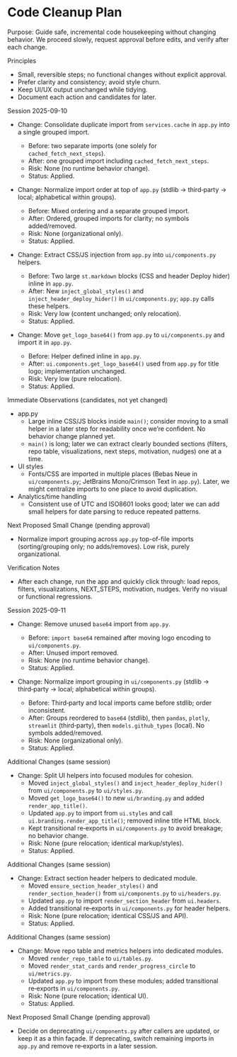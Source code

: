# Code Cleanup Plan

Purpose: Guide safe, incremental code housekeeping without changing behavior. We proceed slowly, request approval before edits, and verify after each change.

Principles
- Small, reversible steps; no functional changes without explicit approval.
- Prefer clarity and consistency; avoid style churn.
- Keep UI/UX output unchanged while tidying.
- Document each action and candidates for later.

Session 2025-09-10
- Change: Consolidate duplicate import from `services.cache` in `app.py` into a single grouped import.
  - Before: two separate imports (one solely for `cached_fetch_next_steps`).
  - After: one grouped import including `cached_fetch_next_steps`.
  - Risk: None (no runtime behavior change).
  - Status: Applied.

- Change: Normalize import order at top of `app.py` (stdlib → third‑party → local; alphabetical within groups).
  - Before: Mixed ordering and a separate grouped import.
  - After: Ordered, grouped imports for clarity; no symbols added/removed.
  - Risk: None (organizational only).
  - Status: Applied.

- Change: Extract CSS/JS injection from `app.py` into `ui/components.py` helpers.
  - Before: Two large `st.markdown` blocks (CSS and header Deploy hider) inline in `app.py`.
  - After: New `inject_global_styles()` and `inject_header_deploy_hider()` in `ui/components.py`; `app.py` calls these helpers.
  - Risk: Very low (content unchanged; only relocation). 
  - Status: Applied.

- Change: Move `get_logo_base64()` from `app.py` to `ui/components.py` and import it in `app.py`.
  - Before: Helper defined inline in `app.py`.
  - After: `ui.components.get_logo_base64()` used from `app.py` for title logo; implementation unchanged.
  - Risk: Very low (pure relocation).
  - Status: Applied.

Immediate Observations (candidates, not yet changed)
- app.py
  - Large inline CSS/JS blocks inside `main()`; consider moving to a small helper in a later step for readability once we’re confident. No behavior change planned yet.
  - `main()` is long; later we can extract clearly bounded sections (filters, repo table, visualizations, next steps, motivation, nudges) one at a time.
- UI styles
  - Fonts/CSS are imported in multiple places (Bebas Neue in `ui/components.py`; JetBrains Mono/Crimson Text in `app.py`). Later, we might centralize imports to one place to avoid duplication.
- Analytics/time handling
  - Consistent use of UTC and ISO8601 looks good; later we can add small helpers for date parsing to reduce repeated patterns.

Next Proposed Small Change (pending approval)
- Normalize import grouping across `app.py` top-of-file imports (sorting/grouping only; no adds/removes). Low risk, purely organizational.

Verification Notes
- After each change, run the app and quickly click through: load repos, filters, visualizations, NEXT_STEPS, motivation, nudges. Verify no visual or functional regressions.

Session 2025-09-11
- Change: Remove unused `base64` import from `app.py`.
  - Before: `import base64` remained after moving logo encoding to `ui/components.py`.
  - After: Unused import removed.
  - Risk: None (no runtime behavior change).
  - Status: Applied.

- Change: Normalize import grouping in `ui/components.py` (stdlib → third‑party → local; alphabetical within groups).
  - Before: Third‑party and local imports came before stdlib; order inconsistent.
  - After: Groups reordered to `base64` (stdlib), then `pandas`, `plotly`, `streamlit` (third‑party), then `models.github_types` (local). No symbols added/removed.
  - Risk: None (organizational only).
  - Status: Applied.

Additional Changes (same session)
- Change: Split UI helpers into focused modules for cohesion.
  - Moved `inject_global_styles()` and `inject_header_deploy_hider()` from `ui/components.py` to `ui/styles.py`.
  - Moved `get_logo_base64()` to new `ui/branding.py` and added `render_app_title()`.
  - Updated `app.py` to import from `ui.styles` and call `ui.branding.render_app_title()`; removed inline title HTML block.
  - Kept transitional re‑exports in `ui/components.py` to avoid breakage; no behavior change.
  - Risk: None (pure relocation; identical markup/styles).
  - Status: Applied.

Additional Changes (same session)
- Change: Extract section header helpers to dedicated module.
  - Moved `ensure_section_header_styles()` and `render_section_header()` from `ui/components.py` to `ui/headers.py`.
  - Updated `app.py` to import `render_section_header` from `ui.headers`.
  - Added transitional re‑exports in `ui/components.py` for header helpers.
  - Risk: None (pure relocation; identical CSS/JS and API).
  - Status: Applied.

Additional Changes (same session)
- Change: Move repo table and metrics helpers into dedicated modules.
  - Moved `render_repo_table` to `ui/tables.py`.
  - Moved `render_stat_cards` and `render_progress_circle` to `ui/metrics.py`.
  - Updated `app.py` to import from these modules; added transitional re‑exports in `ui/components.py`.
  - Risk: None (pure relocation; identical UI).
  - Status: Applied.

Next Proposed Small Change (pending approval)
- Decide on deprecating `ui/components.py` after callers are updated, or keep it as a thin façade. If deprecating, switch remaining imports in `app.py` and remove re‑exports in a later session.
